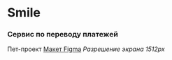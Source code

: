# Smile
### Сервис по переводу платежей
Пет-проект
[Макет Figma](https://www.figma.com/file/HKeEWDaQCu4jnuyvcoVory/Website-Landing-Page-Template-(neo-brutalism)-(Community)?node-id=0-1&t=AfzxaQ4LEpjrvw9p-0)
*Разрешение экрана 1512px*